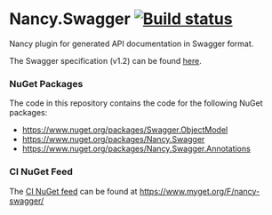 # Nancy.Swagger [![Build status](https://ci.appveyor.com/api/projects/status/jm2q8t8y4u18n03r)](https://ci.appveyor.com/project/yahehe/nancy-swagger)

Nancy plugin for generated API documentation in Swagger format.

The Swagger specification (v1.2) can be found [here](https://github.com/wordnik/swagger-spec/blob/master/versions/1.2.md).

### NuGet Packages

The code in this repository contains the code for the following NuGet packages:
 - https://www.nuget.org/packages/Swagger.ObjectModel
 - https://www.nuget.org/packages/Nancy.Swagger
 - https://www.nuget.org/packages/Nancy.Swagger.Annotations

### CI NuGet Feed

The [CI NuGet feed](https://www.myget.org/gallery/nancy-swagger) can be found at https://www.myget.org/F/nancy-swagger/
